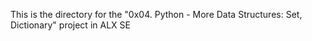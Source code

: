 This is the directory for the "0x04. Python - More Data Structures: Set, Dictionary" project in ALX SE

